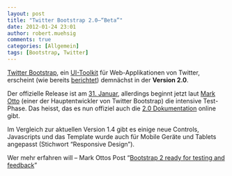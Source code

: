 ```yaml
---
layout: post
title: "Twitter Bootstrap 2.0–“Beta”"
date: 2012-01-24 23:01
author: robert.muehsig
comments: true
categories: [Allgemein]
tags: [Bootstrap, Twitter]
---
```

<p><a href="http://www.knowyourstack.com/what-is/twitter-bootstrap">Twitter Bootstrap</a>, ein <a href="http://code-inside.de/blog/2011/10/07/twitter-bootstrap-als-ui-baukasten/">UI-Toolkit</a> für Web-Applikationen von Twitter, erscheint (wie bereits <a href="http://code-inside.de/blog/2012/01/10/bootstrap-fr-facebook-apps-vorschau-auf-twitter-bootstrap-2-0-themes/">berichtet</a>) demnächst in der <strong>Version 2.0</strong>.</p> <p>Der offizielle Release ist am <a href="http://twitterbootstrap2.eventbrite.com/">31. Januar</a>, allerdings beginnt jetzt laut <a href="http://www.markdotto.com/">Mark Otto</a> (einer der Hauptentwickler von Twitter Bootstrap) die intensive Test-Phase. Das heisst, das es nun offiziel auch die <a href="http://markdotto.com/bs2/docs/index.html">2.0 Dokumentation</a> online gibt.</p> <p>Im Vergleich zur aktuellen Version 1.4 gibt es einige neue Controls, Javascripts und das Template wurde auch für Mobile Geräte und Tablets angepasst (Stichwort “Responsive Design”). </p> <p>Wer mehr erfahren will – Mark Ottos Post “<a href="http://www.markdotto.com/2012/01/24/bootstrap-2-ready-for-testing-and-feedback/">Bootstrap 2 ready for testing and feedback</a>”</p>
